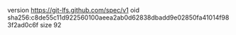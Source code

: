version https://git-lfs.github.com/spec/v1
oid sha256:c8de55c11d922560100aeea2ab0d62838dbadd9e02850fa41014f983f2ad0c6f
size 92
